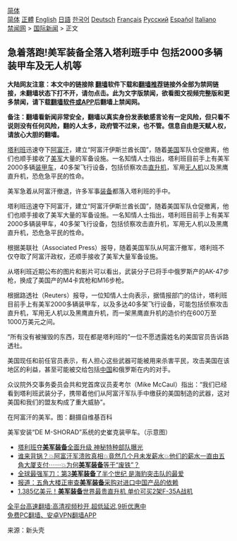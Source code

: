  <!-- 面包屑导航 --> <div class="breadcrumb"><!-- GTranslate: https://gtranslate.io/ -->  <div class="switcher notranslate">  <div class="selected">  <a href="#" onclick="return false;"> 简体</a>  </div>  <div class="option">  <a href="https://www.bannedbook.org" onclick="doGTranslate('zh-CN|zh-CN');jQuery('div.switcher div.selected a').html(jQuery(this).html());return false;" title="简体中文" class="nturl selected"> 简体</a>  <a href="https://www.bannedbook.org/zh-tw/" onclick="doGTranslate('zh-CN|zh-TW');jQuery('div.switcher div.selected a').html(jQuery(this).html());return false;" title="繁體中文" class="nturl"> 正體</a>  <a href="https://www.bannedbook.org/en/" onclick="doGTranslate('zh-CN|en');jQuery('div.switcher div.selected a').html(jQuery(this).html());return false;" title="English" class="nturl"> English</a>  <a href="https://www.bannedbook.org/ja/" onclick="doGTranslate('zh-CN|ja');jQuery('div.switcher div.selected a').html(jQuery(this).html());return false;" title="日本語" class="nturl"> 日語</a>  <a href="https://www.bannedbook.org/ko/" onclick="doGTranslate('zh-CN|ko');jQuery('div.switcher div.selected a').html(jQuery(this).html());return false;" title="한국어" class="nturl"> 한국어</a>  <a href="https://www.bannedbook.org/de/" onclick="doGTranslate('zh-CN|de');jQuery('div.switcher div.selected a').html(jQuery(this).html());return false;" title="Deutsch" class="nturl"> Deutsch</a>  <a href="https://www.bannedbook.org/fr/" onclick="doGTranslate('zh-CN|fr');jQuery('div.switcher div.selected a').html(jQuery(this).html());return false;" title="Français" class="nturl"> Français</a>  <a href="https://www.bannedbook.org/ru/" onclick="doGTranslate('zh-CN|ru');jQuery('div.switcher div.selected a').html(jQuery(this).html());return false;" title="Русский" class="nturl"> Русский</a>  <a href="https://www.bannedbook.org/es/" onclick="doGTranslate('zh-CN|es');jQuery('div.switcher div.selected a').html(jQuery(this).html());return false;" title="Español" class="nturl"> Español</a>  <a href="https://www.bannedbook.org/it/" onclick="doGTranslate('zh-CN|it');jQuery('div.switcher div.selected a').html(jQuery(this).html());return false;" title="Italiano" class="nturl"> Italiano</a>  </div>  </div>      <div class='breadcrumb-sub'><!-- Breadcrumb NavXT 6.3.0 --> <a href="https://www.bannedbook.org/" class="home">禁闻网</a> &gt; <a href="https://www.bannedbook.org/bnews/worldnews/" class="category">国际新闻</a> &gt; 正文</div></div><h2>急着落跑!美军装备全落入塔利班手中 包括2000多辆装甲车及无人机等</h2> <p class="notice"><b>大陆网友注意：本文中的链接除 <a href="https://github.com/bannedbook/fanqiang" >翻墙</a>软件下载和<a href="https://github.com/killgcd/justmysocks/blob/master/README.md">翻墙推荐</a>链接外全部为禁网链接，未翻墙状态下打不开，请勿点击。此为文字版禁闻，欲看图文视频完整版和更多禁闻，请下载<a href="https://github.com/bannedbook/fanqiang">翻墙软件或APP</a>后翻墙上禁闻网。</p><p>备注：翻墙看新闻非常安全，翻墙以真实身份发表敏感言论有一定风险，但只看不说则没有任何风险，翻的人太多，政府管不过来，也不管。信息自由是天赋人权，请放心大胆的翻墙。</b></p>  <div class="entry"> <p id="summary"><a href="https://www.bannedbook.org/bnews/tag/%e5%a1%94%e5%88%a9%e7%8f%ad/" class="st_tag internal_tag" rel="tag" title="标签 塔利班 下的日志">塔利班</a>迅速夺下<a href="https://www.bannedbook.org/bnews/tag/%e9%98%bf%e5%af%8c%e6%b1%97/" class="st_tag internal_tag" rel="tag" title="标签 阿富汗 下的日志">阿富汗</a>，建立“阿富汗伊斯兰酋长国”，随着<a href="https://www.bannedbook.org/bnews/tag/%e7%be%8e%e5%9b%bd/" class="st_tag internal_tag" rel="tag" title="标签 美国 下的日志">美国</a>军队仓促撤离，他们也顺手接收了<a href="https://www.bannedbook.org/bnews/tag/%e7%be%8e%e5%86%9b/" class="st_tag internal_tag" rel="tag" title="标签 美军 下的日志">美军</a>大量的军备设施。一名知情人士指出，塔利班目前手上有美军2000多辆<a href="https://www.bannedbook.org/bnews/tag/%E8%A3%85%E7%94%B2%E8%BD%A6/" class="st_tag internal_tag" rel="tag" title="标签 装甲车 下的日志">装甲车</a>，40多架飞行设备，包括侦察攻击<a href="https://www.bannedbook.org/bnews/tag/%e7%9b%b4%e5%8d%87%e6%9c%ba/" class="st_tag internal_tag" rel="tag" title="标签 直升机 下的日志">直升机</a>，军用<a href="https://www.bannedbook.org/bnews/tag/%e6%97%a0%e4%ba%ba%e6%9c%ba/" class="st_tag internal_tag" rel="tag" title="标签 无人机 下的日志">无人机</a>以及黑鹰直升机，恐危急平民的性命。</p> <p id="conimg">美军急着从阿富汗撤退，许多军事<a href="https://www.bannedbook.org/bnews/tag/%E8%A3%85%E5%A4%87/" class="st_tag internal_tag" rel="tag" title="标签 装备 下的日志">装备</a>都落入塔利班的手中。</p> <p>塔利班迅速夺下阿富汗，建立“阿富汗伊斯兰酋长国”，随着美国军队仓促撤离，他们也顺手接收了美军大量的军备设施。一名知情人士指出，塔利班目前手上有美军2000多辆装甲车，40多架飞行设备，包括侦察攻击直升机，军用无人机以及黑鹰直升机，恐危急平民的性命。</p>  <p>根据美联社（Associated Press）报导，随着美国军队从阿富汗撤军，塔利班不仅夺取了阿富汗政权，还顺手接收了美军大量军备设施。</p> <p>从塔利班近期公布的图片和影片可以看出，武装分子已将手中俄罗斯产的AK-47步枪，换成了美国产的M4卡宾枪和M16步枪。</p> <p>根据路透社（Reuters）报导，一位知情人士向表示，据情报部门的估计，塔利班目前手上有美军2000多辆装甲车，以及多达40多架飞行设备，可能包括侦察攻击直升机，军用无人机以及黑鹰直升机，而一架黑鹰直升机的造价约在600万至1000万美元之间。</p>  <p>“所有没有被摧毁的东西，现在都是塔利班的”一位不愿透露姓名的美国官员告诉路透社。</p> <p>美国现任和前任官员表示，有人担心这些武器可能被用来杀害平民，攻击美国在该地区的利益，甚至可能被交给包括<span class='wp_keywordlink_affiliate'><a href="https://www.bannedbook.org/" title="中国" target="_blank">中国</a></span>和俄罗斯在内的对手。</p> <p>众议院外交事务委员会共和党首席议员麦考尔（Mike McCaul）指出：“我们已经看到塔利班武装分子，携带着他们从阿富汗军队手中缴获的美国制造的武器，这对美国和我们的盟友构成了重大威胁”。</p>  <p>在阿富汗的美军。图：翻摄自维基百科</p> <p>美军安装“DE M-SHORAD”系统的史崔克装甲车。（示意图）</p> <ul class='op-related-articles' title='相关阅读'> <li><a href='https://www.bannedbook.org/bnews/cnnews/20210819/1609338.html' target='_blank'>塔利班夺<b>美军装备</b>全面升级 神秘特种部队曝光</a></li> <li><a href='https://www.bannedbook.org/bnews/bannedvideo/20210816/1607291.html' target='_blank'>谁来背锅？💥阿富汗军溃败真相💥竟然几个月未发薪水💥他们的薪水一直由五角大厦支付⋯⋯💥为何<b>美军装备</b>等于“废铁”？</a></li> <li><a href='https://www.bannedbook.org/bnews/cnnews/20190422/1117437.html' target='_blank'>全球最强军刀：第3<b>美军装备</b>了半个世纪 是海豹突击队的最爱</a></li> <li><a href='https://www.bannedbook.org/bnews/headline/20181003/1006548.html' target='_blank'>报道：五角大楼正审查<b>美军装备</b>采购对进口中国产品的依赖</a></li> <li><a href='https://www.bannedbook.org/bnews/cnnews/20180528/949353.html' target='_blank'>1.385亿美元！<b>美军装备</b>世界最贵直升机 单价可买2架F-35A战机</a></li> </ul> <p class="texttj"> <a href="https://github.com/bannedbook/fanqiang/wiki/V2ray%E6%9C%BA%E5%9C%BA" target="_blank">全平台高速翻墙:高清视频秒开,超低延迟,9折优惠中</a><br/> <a href="https://github.com/bannedbook/fanqiang/wiki/%E7%A6%81%E9%97%BB%E7%BD%91%E5%AE%89%E5%8D%93%E7%BF%BB%E5%A2%99%E6%96%B0%E9%97%BBAPP" target="_blank">免费PC翻墙、安卓VPN翻墙APP</a></p> <p> 来源：新头壳 </p><a name='sharetosocial'></a>  <div style="margin-bottom:5px;padding-bottom:5px;clear:both"> <div id="archive-pix-1" class="banner-ads"> <!-- AuctionX Display platform tag START --> <div id="26318x728x90x621x_ADSLOT2" clicktrack="%%CLICK_URL_ESC%%"></div> <!-- AuctionX Display platform tag END --> </div> <div id="archive-pix-2" class="banner-ads"> <!-- AuctionX Display platform tag START --> <div id="26315x300x250x621x_ADSLOT2" clicktrack="%%CLICK_URL_ESC%%"></div> <!-- AuctionX Display platform tag END --> </div> </div>  <div id="archive-pix-1" class="banner-ads"> <!-- AuctionX Display platform tag START --> <div id="26318x728x90x621x_ADSLOT3" clicktrack="%%CLICK_URL_ESC%%"></div> <!-- AuctionX Display platform tag END --> </div> </div><!--END ENTRY--> 